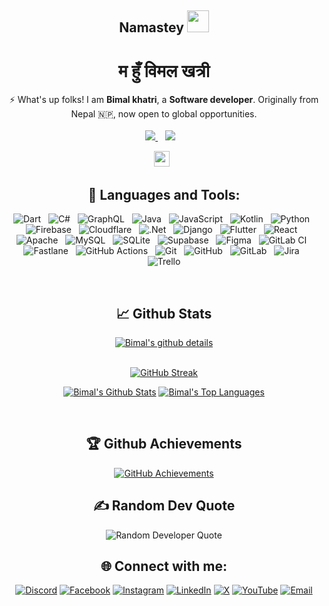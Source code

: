 
<div align="center">
<h2 align="center">
  Namastey <img src="https://i.imgur.com/fMEIRu7.gif" width="35">
</h2>
<h1>
  म हुँ विमल खत्री 
</h1>
<div/>
⚡ What's up folks! I am <b>Bimal khatri</b>, a <b>Software developer</b>. Originally from Nepal 🇳🇵, now open to global opportunities.
<br/>
</br>


<a href = "https://komarev.com/ghpvc/?username=bimal-py">
    <img src="https://komarev.com/ghpvc/?username=bimal-py">
</a>&nbsp;&nbsp;
<a href="https://github.com/bimal-py?tab=followers"><img src="https://img.shields.io/github/followers/bimal-py?label=Followers&style=social%22%20alt=%22GitHub%20Badge"></a>
&nbsp;&nbsp;

<a href="https://www.buymeacoffee.com/bimal.py" target="_blank"><img height="25" src="https://img.shields.io/badge/Buy%20Me%20a%20Coffee-ffdd00?style=for-the-badge&logo=buy-me-a-coffee&logoColor=black"></a>&nbsp;&nbsp;
</br>

## 🚀 Languages and Tools:

<p align="center">
  <img alt="Dart" src="https://img.shields.io/badge/dart-%230175C2.svg?style=for-the-badge&logo=dart&logoColor=white" />&nbsp;&nbsp;
  <img alt="C#" src="https://img.shields.io/badge/c%23-%23239120.svg?style=for-the-badge&logo=csharp&logoColor=white" />&nbsp;&nbsp;
  <img alt="GraphQL" src="https://img.shields.io/badge/-GraphQL-E10098?style=for-the-badge&logo=graphql&logoColor=white" />&nbsp;&nbsp;
  <img alt="Java" src="https://img.shields.io/badge/java-%23ED8B00.svg?style=for-the-badge&logo=openjdk&logoColor=white" />&nbsp;&nbsp;
  <img alt="JavaScript" src="https://img.shields.io/badge/javascript-%23323330.svg?style=for-the-badge&logo=javascript&logoColor=%23F7DF1E" />&nbsp;&nbsp;
  <img alt="Kotlin" src="https://img.shields.io/badge/kotlin-%237F52FF.svg?style=for-the-badge&logo=kotlin&logoColor=white" />&nbsp;&nbsp;
  <img alt="Python" src="https://img.shields.io/badge/python-3670A0?style=for-the-badge&logo=python&logoColor=ffdd54" />&nbsp;&nbsp;
  <img alt="Firebase" src="https://img.shields.io/badge/firebase-%23039BE5.svg?style=for-the-badge&logo=firebase" />&nbsp;&nbsp;
  <img alt="Cloudflare" src="https://img.shields.io/badge/Cloudflare-F38020?style=for-the-badge&logo=Cloudflare&logoColor=white" />&nbsp;&nbsp;
  <img alt=".Net" src="https://img.shields.io/badge/.NET-5C2D91?style=for-the-badge&logo=.net&logoColor=white" />&nbsp;&nbsp;
  <img alt="Django" src="https://img.shields.io/badge/django-%23092E20.svg?style=for-the-badge&logo=django&logoColor=white" />&nbsp;&nbsp;
  <img alt="Flutter" src="https://img.shields.io/badge/Flutter-%2302569B.svg?style=for-the-badge&logo=Flutter&logoColor=white" />&nbsp;&nbsp;
  <img alt="React" src="https://img.shields.io/badge/react-%2320232a.svg?style=for-the-badge&logo=react&logoColor=%2361DAFB" />&nbsp;&nbsp;
  <img alt="Apache" src="https://img.shields.io/badge/apache-%23D42029.svg?style=for-the-badge&logo=apache&logoColor=white" />&nbsp;&nbsp;
  <img alt="MySQL" src="https://img.shields.io/badge/mysql-4479A1.svg?style=for-the-badge&logo=mysql&logoColor=white" />&nbsp;&nbsp;
  <img alt="SQLite" src="https://img.shields.io/badge/sqlite-%2307405e.svg?style=for-the-badge&logo=sqlite&logoColor=white" />&nbsp;&nbsp;
  <img alt="Supabase" src="https://img.shields.io/badge/Supabase-3ECF8E?style=for-the-badge&logo=supabase&logoColor=white" />&nbsp;&nbsp;
  <img alt="Figma" src="https://img.shields.io/badge/figma-%23F24E1E.svg?style=for-the-badge&logo=figma&logoColor=white" />&nbsp;&nbsp;
  <img alt="GitLab CI" src="https://img.shields.io/badge/gitlab%20CI-%23181717.svg?style=for-the-badge&logo=gitlab&logoColor=white" />&nbsp;&nbsp;
  <img alt="Fastlane" src="https://img.shields.io/badge/fastlane-%2382bd4e.svg?style=for-the-badge&logo=fastlane&logoColor=black" />&nbsp;&nbsp;
  <img alt="GitHub Actions" src="https://img.shields.io/badge/github%20actions-%232671E5.svg?style=for-the-badge&logo=githubactions&logoColor=white" />&nbsp;&nbsp;
  <img alt="Git" src="https://img.shields.io/badge/git-%23F05033.svg?style=for-the-badge&logo=git&logoColor=white" />&nbsp;&nbsp;
  <img alt="GitHub" src="https://img.shields.io/badge/github-%23121011.svg?style=for-the-badge&logo=github&logoColor=white" />&nbsp;&nbsp;
  <img alt="GitLab" src="https://img.shields.io/badge/gitlab-%23181717.svg?style=for-the-badge&logo=gitlab&logoColor=white" />&nbsp;&nbsp;
  <img alt="Jira" src="https://img.shields.io/badge/jira-%230A0FFF.svg?style=for-the-badge&logo=jira&logoColor=white" />&nbsp;&nbsp;
  <img alt="Trello" src="https://img.shields.io/badge/Trello-%23026AA7.svg?style=for-the-badge&logo=Trello&logoColor=white" />
</p>
</br>

## 📈 Github Stats 
[![Bimal's github details](https://github-profile-summary-cards.vercel.app/api/cards/profile-details?username=bimal-py&theme=github_dark)](https://github.com/bimal-py)
</br>
</br>
<p align="center">

    
[![GitHub Streak](https://github-readme-streak-stats.herokuapp.com?user=bimal-py&theme=highcontrast&date_format=M%20j%5B%2C%20Y%5D&stroke=DD2727&fire=DD2727&ring=DD2727&currStreakLabel=DDDDDD)](https://github.com/bimal-py/)
</br>
</p>

<a href="https://github.com/bimal-py/"><img alt="Bimal's Github Stats" src="https://github-readme-stats.vercel.app/api?username=bimal-py&theme=react&hide_border=true&bg_color=0D1117&include_all_commits=false&count_private=true" /></a>
  <a href="https://github.com/bimal-py/"><img alt="Bimal's Top Languages" src="https://github-readme-stats.vercel.app/api/top-langs/?username=bimal-py&theme=react&hide_border=true&bg_color=0D1117&include_all_commits=false&count_private=false&layout=compact" /></a>

</br>

## 🏆 Github Achievements

[![GitHub Achievements](https://github-profile-trophy.vercel.app/?username=bimal-py&column=7&margin-w=5&margin-h=5&theme=discord)](https://github.com/bimal-py/)

## ✍️ Random Dev Quote

<p align="center">
  <img src="https://quotes-github-readme.vercel.app/api?type=horizontal&theme=radical" alt="Random Developer Quote" />
</p>

## 🌐 Connect with me:

<p align="center">
  <a href="https://discord.gg/bimal.py"><img alt="Discord" src="https://img.shields.io/badge/Discord-%237289DA.svg?logo=discord&logoColor=white" /></a>
  <a href="https://facebook.com/bimal.py"><img alt="Facebook" src="https://img.shields.io/badge/Facebook-%231877F2.svg?logo=Facebook&logoColor=white" /></a>
  <a href="https://instagram.com/bimal.py"><img alt="Instagram" src="https://img.shields.io/badge/Instagram-%23E4405F.svg?logo=Instagram&logoColor=white" /></a>
  <a href="https://linkedin.com/in/bimal-py"><img alt="LinkedIn" src="https://img.shields.io/badge/LinkedIn-%230077B5.svg?logo=linkedin&logoColor=white" /></a>
  <a href="https://x.com/bimal_py"><img alt="X" src="https://img.shields.io/badge/X-black.svg?logo=X&logoColor=white" /></a>
  <a href="https://youtube.com/@bimal-py"><img alt="YouTube" src="https://img.shields.io/badge/YouTube-%23FF0000.svg?logo=YouTube&logoColor=white" /></a>
  <a href="mailto:khattribimal90@gmail.com"><img alt="Email" src="https://img.shields.io/badge/Email-D14836?logo=gmail&logoColor=white" /></a>
</p>


